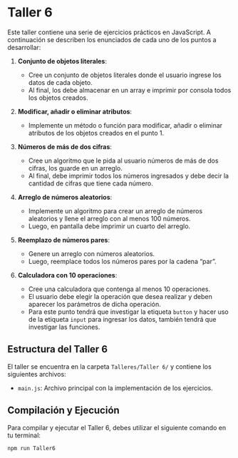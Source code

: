 # Taller 6

Este taller contiene una serie de ejercicios prácticos en JavaScript. A continuación se describen los enunciados de cada uno de los puntos a desarrollar:

1. **Conjunto de objetos literales**:
   - Cree un conjunto de objetos literales donde el usuario ingrese los datos de cada objeto.
   - Al final, los debe almacenar en un array e imprimir por consola todos los objetos creados.

2. **Modificar, añadir o eliminar atributos**:
   - Implemente un método o función para modificar, añadir o eliminar atributos de los objetos creados en el punto 1.

3. **Números de más de dos cifras**:
   - Cree un algoritmo que le pida al usuario números de más de dos cifras, los guarde en un arreglo.
   - Al final, debe imprimir todos los números ingresados y debe decir la cantidad de cifras que tiene cada número.

4. **Arreglo de números aleatorios**:
   - Implemente un algoritmo para crear un arreglo de números aleatorios y llene el arreglo con al menos 100 números.
   - Luego, en pantalla debe imprimir un cuarto del arreglo.

5. **Reemplazo de números pares**:
   - Genere un arreglo con números aleatorios.
   - Luego, reemplace todos los números pares por la cadena “par”.

6. **Calculadora con 10 operaciones**:
   - Cree una calculadora que contenga al menos 10 operaciones.
   - El usuario debe elegir la operación que desea realizar y deben aparecer los parámetros de dicha operación.
   - Para este punto tendrá que investigar la etiqueta `button` y hacer uso de la etiqueta `input` para ingresar los datos, también tendrá que investigar las funciones.

## Estructura del Taller 6

El taller se encuentra en la carpeta `Talleres/Taller 6/` y contiene los siguientes archivos:

- `main.js`: Archivo principal con la implementación de los ejercicios.

## Compilación y Ejecución

Para compilar y ejecutar el Taller 6, debes utilizar el siguiente comando en tu terminal:

```bash
npm run Taller6